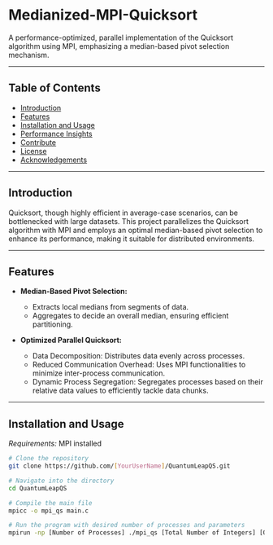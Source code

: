 # Medianized-MPI-Quicksort

A performance-optimized, parallel implementation of the Quicksort algorithm using MPI, emphasizing a median-based pivot selection mechanism.

---

## Table of Contents
- [Introduction](#introduction)
- [Features](#features)
- [Installation and Usage](#installation-and-usage)
- [Performance Insights](#performance-insights)
- [Contribute](#contribute)
- [License](#license)
- [Acknowledgements](#acknowledgements)

---

## Introduction

Quicksort, though highly efficient in average-case scenarios, can be bottlenecked with large datasets. This project parallelizes the Quicksort algorithm with MPI and employs an optimal median-based pivot selection to enhance its performance, making it suitable for distributed environments.

---

## Features

- **Median-Based Pivot Selection:**
  - Extracts local medians from segments of data.
  - Aggregates to decide an overall median, ensuring efficient partitioning.

- **Optimized Parallel Quicksort:**
  - Data Decomposition: Distributes data evenly across processes.
  - Reduced Communication Overhead: Uses MPI functionalities to minimize inter-process communication.
  - Dynamic Process Segregation: Segregates processes based on their relative data values to efficiently tackle data chunks.

---

## Installation and Usage

*Requirements:* MPI installed

```bash
# Clone the repository
git clone https://github.com/[YourUserName]/QuantumLeapQS.git

# Navigate into the directory
cd QuantumLeapQS

# Compile the main file
mpicc -o mpi_qs main.c

# Run the program with desired number of processes and parameters
mpirun -np [Number of Processes] ./mpi_qs [Total Number of Integers] [Output File Name]

